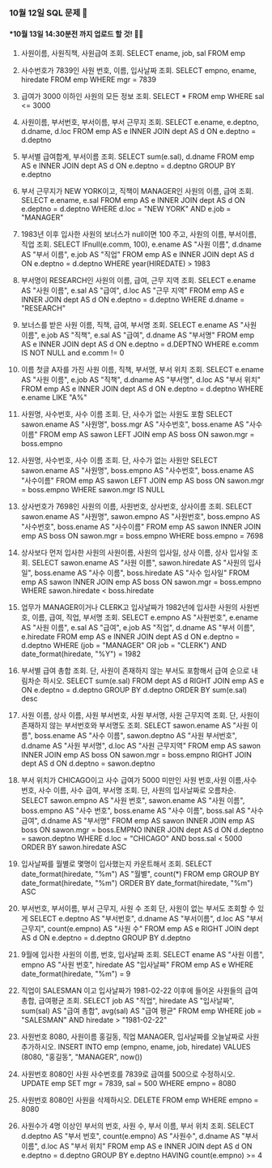 ### 10월 12일 SQL 문제 🎅
#### *10월 13일 14:30분전 까지 업로드 할 것! 👮‍♂️

1. 사원이름, 사원직책, 사원급여 조회.
SELECT 
	ename,
	job,
	sal
FROM emp

2. 사수번호가 7839인 사원 번호, 이름, 입사날짜 조회.
SELECT
	empno,
	ename,
	hiredate
FROM emp 
WHERE mgr = 7839

3. 급여가 3000 이하인 사원의 모든 정보 조회.
SELECT *
FROM emp
WHERE sal <= 3000

4. 사원이름, 부서번호, 부서이름, 부서 근무지 조회.
SELECT 
	e.ename,
	e.deptno,
	d.dname,
	d.loc
FROM emp AS e INNER JOIN dept AS d
ON e.deptno = d.deptno

5. 부서별 급여합계, 부서이름 조회.
SELECT 
	sum(e.sal), 
	d.dname
FROM emp AS e INNER JOIN dept AS d
ON e.deptno = d.deptno GROUP BY e.deptno

6. 부서 근무지가 NEW YORK이고, 직책이 MANAGER인 사원의 이름, 급여 조회. 
SELECT 
	e.ename,
	e.sal
FROM emp AS e INNER JOIN dept AS d
ON e.deptno = d.deptno 
WHERE d.loc = "NEW YORK" AND e.job = "MANAGER"

7. 1983년 이후 입사한 사원의 보너스가 null이면 100 주고, 사원의 이름, 부서이름, 직업 조회.
SELECT
	IFnull(e.comm, 100),
	e.ename AS "사원 이름",
	d.dname AS "부서 이름",
	e.job AS "직업"
FROM emp AS e INNER JOIN dept AS d
ON e.deptno = d.deptno 
WHERE year(HIREDATE) > 1983

8.  부서명이 RESEARCH인 사원의 이름, 급여, 근무 지역 조회.
SELECT 
	e.ename AS "사원 이름",
	e.sal AS "급여",
	d.loc AS "근무 지역"
FROM emp AS e INNER JOIN dept AS d
ON e.deptno = d.deptno
WHERE d.dname = "RESEARCH"

9. 보너스를 받은 사원 이름, 직책, 급여, 부서명 조회.
SELECT 
	e.ename AS "사원 이름",
	e.job AS "직책",
	e.sal AS "급여",
	d.dname AS "부서명"
FROM emp AS e INNER JOIN dept AS d
ON e.deptno = d.DEPTNO 
WHERE e.comm IS NOT NULL and e.comm != 0


10. 이름 첫글 A자를 가진 사원 이름, 직책, 부서명, 부서 위치 조회.
SELECT 
	e.ename AS "사원 이름",
	e.job AS "직책",
	d.dname AS "부서명",
	d.loc AS "부서 위치"
FROM emp AS e INNER JOIN dept AS d
ON e.deptno = d.deptno
WHERE e.ename LIKE "A%"

11. 사원명, 사수번호, 사수 이름 조회. 단, 사수가 없는 사원도 포함
SELECT
	sawon.ename AS "사원명",
	boss.mgr AS "사수번호",
	boss.ename AS "사수이름"
FROM emp AS sawon LEFT JOIN emp AS boss
ON sawon.mgr = boss.empno

12. 사원명, 사수번호, 사수 이름 조회. 단, 사수가 없는 사원만
SELECT
	sawon.ename AS "사원명",
	boss.empno AS "사수번호",
	boss.ename AS "사수이름"
FROM emp AS sawon LEFT JOIN emp AS boss
ON sawon.mgr = boss.empno
WHERE sawon.mgr IS NULL 

13. 상사번호가 7698인 사원의 이름, 사원번호, 상사번호, 상사이름 조회.
SELECT
	sawon.ename AS "사원명",
	sawon.empno AS "사원번호",
	boss.empno AS "사수번호",
	boss.ename AS "사수이름"
FROM emp AS sawon INNER JOIN emp AS boss
ON sawon.mgr = boss.empno
WHERE boss.empno = 7698

14. 상사보다 먼저 입사한 사원의 사원이름, 사원의 입사일, 상사 이름, 상사 입사일 조회.
SELECT 
	sawon.ename AS "사원 이름",
	sawon.hiredate AS "사원의 입사일",
	boss.ename AS "사수 이름",
	boss.hiredate AS "사수 입사일"
FROM emp AS sawon INNER JOIN emp AS boss
ON sawon.mgr = boss.empno
WHERE sawon.hiredate < boss.hiredate

15. 업무가 MANAGER이거나 CLERK고 입사날짜가 1982년에 입사한
 사원의 사원번호, 이름, 급여, 직업, 부서명 조회.
 SELECT
 	e.empno AS "사원번호",
 	e.ename AS "사원 이름",
 	e.sal AS "급여",
 	e.job AS "직업",
 	d.dname AS "부서 이름",
 	e.hiredate
FROM emp AS e INNER JOIN dept AS d
ON e.deptno = d.deptno 
WHERE (job = "MANAGER" OR job = "CLERK") AND date_format(hiredate, "%Y") = 1982

16. 부서별 급여 총합 조회. 
    단, 사원이 존재하지 않는 부서도 포함해서 급여 순으로 내림차순 하시오.
SELECT 
	sum(e.sal) 
FROM dept AS d RIGHT JOIN emp AS e ON e.deptno = d.deptno 
GROUP BY d.deptno ORDER BY sum(e.sal) desc
 
17.  사원 이름, 상사 이름, 사원 부서번호, 사원 부서명, 사원 근무지역 조회. 
    단, 사원이 존재하지 않는 부서번호와 부서명도 조회.
SELECT
	sawon.ename AS "사원 이름",
	boss.ename AS "사수 이름",
	sawon.deptno AS "사원 부서번호",
	d.dname AS "사원 부서명",
	d.loc AS "사원 근무지역"
FROM emp AS sawon 
INNER JOIN emp AS boss 
ON sawon.mgr = boss.empno
RIGHT JOIN dept AS d ON d.deptno = sawon.deptno

18. 부서 위치가 CHICAGO이고 사수 급여가 5000 미만인 
 사원 번호,사원 이름,사수 번호, 사수 이름, 사수 급여, 부서명 조회.
 단, 사원의 입사날짜로 오름차순.
SELECT 
 	sawon.empno AS "사원 번호",
 	sawon.ename AS "사원 이름",
 	boss.empno AS "사수 번호",
 	boss.ename AS "사수 이름",
 	boss.sal AS "사수 급여",
 	d.dname AS "부서명"
FROM emp AS sawon
INNER  JOIN emp AS boss 
ON sawon.mgr = boss.EMPNO 
INNER JOIN dept AS d ON d.deptno = sawon.deptno
WHERE d.loc = "CHICAGO" AND boss.sal < 5000
ORDER BY sawon.hiredate ASC 

19. 입사날짜를 월별로 몇명이 입사했는지 카운트해서 조회.
SELECT 
	date_format(hiredate, "%m") AS "월별",
	count(*)
FROM emp
GROUP BY date_format(hiredate, "%m")
ORDER BY date_format(hiredate, "%m") ASC 
	
20. 부서번호, 부서이름, 부서 근무지, 사원 수 조회 단, 사원이 없는 부서도 조회할 수 있게 
SELECT
	e.deptno AS "부서번호",
	d.dname AS "부서이름",
	d.loc AS "부서 근무지",
	count(e.empno) AS "사원 수"
FROM emp AS e RIGHT JOIN dept AS d ON e.deptno = d.deptno
GROUP BY d.deptno

21. 9월에 입사한 사원의 이름, 번호, 입사날짜 조회.
SELECT
	ename AS "사원 이름",
	empno AS "사원 번호",
	hiredate AS "입사날짜"
FROM emp AS e 
WHERE date_format(hiredate, "%m") = 9

22. 직업이 SALESMAN 이고 입사날짜가 1981-02-22 이후에 들어온 사원들의 급여 총합, 급여평균 조회.
SELECT
	job AS "직업",
	hiredate AS "입사날짜",
	sum(sal) AS "급여 총합",
	avg(sal) AS "급여 평균"
FROM emp WHERE job = "SALESMAN" AND hiredate > "1981-02-22"

23. 사원번호 8080, 사원이름 홍길동, 직업 MANAGER, 입사날짜를 오늘날짜로 사원 추가하시오.
INSERT INTO emp (empno, ename, job, hiredate) VALUES (8080, "홍길동", "MANAGER", now())

24. 사원번호 8080인 사원 사수번호를 7839로 급여를 500으로 수정하시오.
UPDATE emp SET mgr = 7839, sal = 500 WHERE empno = 8080

25. 사원번호 8080인 사원을 삭제하시오.
DELETE FROM emp WHERE empno = 8080

26. 사원수가 4명 이상인 부서의 번호, 사원 수, 부서 이름, 부서 위치 조회.
SELECT
	d.deptno AS "부서 번호",
	count(e.empno) AS "사원수",
	d.dname AS "부서 이름",
	d.loc AS "부서 위치"
FROM emp AS e INNER JOIN dept AS d ON e.deptno = d.deptno 
GROUP BY e.deptno HAVING count(e.empno) >= 4